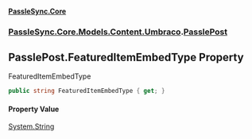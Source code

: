 #### [PassleSync.Core](index.md 'index')
### [PassleSync.Core.Models.Content.Umbraco](PassleSync.Core.Models.Content.Umbraco.md 'PassleSync.Core.Models.Content.Umbraco').[PasslePost](PassleSync.Core.Models.Content.Umbraco.PasslePost.md 'PassleSync.Core.Models.Content.Umbraco.PasslePost')

## PasslePost.FeaturedItemEmbedType Property

FeaturedItemEmbedType

```csharp
public string FeaturedItemEmbedType { get; }
```

#### Property Value
[System.String](https://docs.microsoft.com/en-us/dotnet/api/System.String 'System.String')